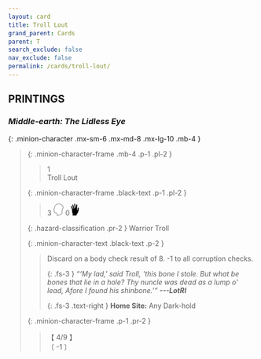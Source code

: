 ```yaml
---
layout: card
title: Troll Lout
grand_parent: Cards
parent: T
search_exclude: false
nav_exclude: false
permalink: /cards/troll-lout/
---
```


## PRINTINGS


### _Middle-earth: The Lidless Eye_

{: .minion-character .mx-sm-6 .mx-md-8 .mx-lg-10 .mb-4 }
> {: .minion-character-frame .mb-4 .p-1 .pl-2 }
> > <div class="hazard-mp">1</div>
> > <div class="card-name">Troll Lout</div>
>
> {: .minion-character-frame .black-text .p-1 .pl-2 }
> > 3 ![](/assets/images/mind.svg) 0![](/assets/images/di.svg)
>
> {: .hazard-classification .pr-2 }
> Warrior Troll
>
> {: .minion-character-text .black-text .p-2 }
> > Discard on a body check result of 8. -1 to all corruption checks. 
> > 
> > {: .fs-3 } 
> > _“‘My lad,' said Troll, 'this bone I stole. But what be bones that lie in a hole? Thy nuncle was dead as a lump o' lead, Afore I found his shinbone.’”_ ***---&#65279;LotRI***  
> > 
> > {: .fs-3 .text-right } 
> > **Home Site:** Any Dark-hold 
>
> {: .minion-character-frame .p-1 .pr-2 }
> > <div class="card-shield">【 4/9 】</div>
> > <div class="card-corruption-white">〔 -1 〕</div>
